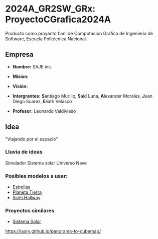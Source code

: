 # 2024A_GR2SW_GRx: ProyectoCGrafica2024A
Producto como proyecto fianl de Computacion Grafica de Ingeniería de Software, Escuela Politécnica Nacional.

## Empresa
  - **Nombre:** SAJE inc.
  - **Mision:**
  - **Visión:**

  - **Intergrantes:** **S**antiago Murillo, **S**aid Luna, **A**lexander Morales, **J**uan Diego Suarez, **E**liath Velasco
  - **Profesor:** Leonardo Valdivieso

## Idea

"Viajando por el espacio"

### Lluvia de ideas
Simulador
Sistema solar
Universo
Nave

### Posibles modelos a usar:

- [Estrellas](https://sketchfab.com/3d-models/need-some-space-d6521362b37b48e3a82bce4911409303)
- [Planeta Tierra](https://sketchfab.com/3d-models/earth-5ce4b1465c83432d9bb7e3c30232c02b)
- [SciFi Hallway](https://sketchfab.com/3d-models/scifi-hallway-3f57200663904355a21f6ec6cb768594)

### Proyectos similares
- [Sistema Solar](https://youtu.be/fqXXwvij-Tc?si=zgS2olXHU5tc7oDQ)

https://jaxry.github.io/panorama-to-cubemap/
